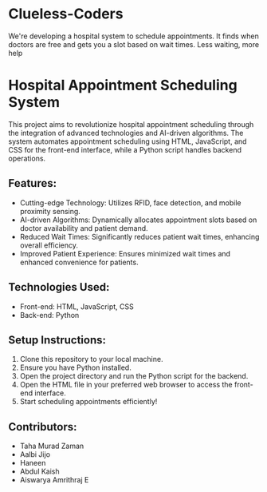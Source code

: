 # Clueless-Coders
We're developing a hospital system to schedule appointments. It finds when doctors are free and gets you a slot based on wait times. Less waiting, more help
# Hospital Appointment Scheduling System

This project aims to revolutionize hospital appointment scheduling through the integration of advanced technologies and AI-driven algorithms. The system automates appointment scheduling using HTML, JavaScript, and CSS for the front-end interface, while a Python script handles backend operations.

## Features:
- Cutting-edge Technology: Utilizes RFID, face detection, and mobile proximity sensing.
- AI-driven Algorithms: Dynamically allocates appointment slots based on doctor availability and patient demand.
- Reduced Wait Times: Significantly reduces patient wait times, enhancing overall efficiency.
- Improved Patient Experience: Ensures minimized wait times and enhanced convenience for patients.

## Technologies Used:
- Front-end: HTML, JavaScript, CSS
- Back-end: Python

## Setup Instructions:
1. Clone this repository to your local machine.
2. Ensure you have Python installed.
3. Open the project directory and run the Python script for the backend.
4. Open the HTML file in your preferred web browser to access the front-end interface.
5. Start scheduling appointments efficiently!

## Contributors:
- Taha Murad Zaman
- Aalbi Jijo
- Haneen
- Abdul Kaish
- Aiswarya Amrithraj E

